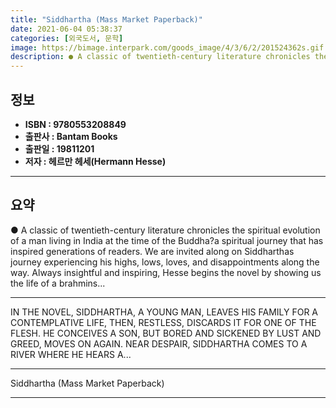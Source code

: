 ```yaml
---
title: "Siddhartha (Mass Market Paperback)"
date: 2021-06-04 05:38:37
categories: [외국도서, 문학]
image: https://bimage.interpark.com/goods_image/4/3/6/2/201524362s.gif
description: ● A classic of twentieth-century literature chronicles the spiritual evolution of a man living in India at the time of the Buddha?a spiritual journey that has
---
```


## **정보**

- **ISBN : 9780553208849**
- **출판사 : Bantam Books**
- **출판일 : 19811201**
- **저자 : 헤르만 헤세(Hermann Hesse)**

------



## **요약**

●  A classic of twentieth-century literature chronicles the spiritual evolution of a man living in India at the time of the Buddha?a spiritual journey that has inspired generations of readers. We are invited along on Siddharthas journey experiencing his highs, lows, loves, and disappointments along the way. Always insightful and inspiring, Hesse begins the novel by showing us the life of a brahmins...

------

IN THE NOVEL, SIDDHARTHA, A YOUNG MAN, LEAVES HIS FAMILY FOR A CONTEMPLATIVE LIFE, THEN, RESTLESS, DISCARDS IT FOR ONE OF THE FLESH. HE CONCEIVES A SON, BUT BORED AND SICKENED BY LUST AND GREED, MOVES ON AGAIN. NEAR DESPAIR, SIDDHARTHA COMES TO A RIVER WHERE HE HEARS A... 

------


Siddhartha (Mass Market Paperback) 

------


